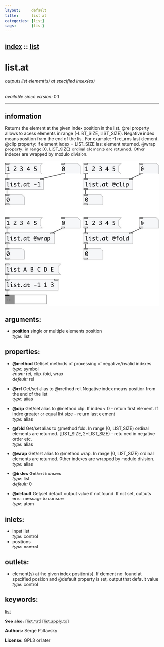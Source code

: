 ```yaml
---
layout:     default
title:      list.at
categories: [list]
tags:       [list]
---
```

[index](index.html) :: [list](category_list.html)
---

# list.at

###### outputs list element(s) at specified index(es)

*available since version:* 0.1

---


## information
Returns the element at the given index position in the list. @rel property allows to acess elements in range (-LIST_SIZE, LIST_SIZE). Negative index means position from the end of the list. For example: -1 returns last element. @clip property: if element index = LIST_SIZE last element returned. @wrap property: in range [0, LIST_SIZE) ordinal elements are returned. Other indexes are wrapped by modulo division.


[![example](../examples/img/list.at.jpg)](../examples/pd/list.at.pd)



## arguments:

* **position**
single or multiple elements position<br>
_type:_ list<br>





## properties:

* **@method** 
Get/set methods of processing of negative/invalid indexes<br>
_type:_ symbol<br>
_enum:_ rel, clip, fold, wrap<br>
_default:_ rel<br>

* **@rel** 
Get/set alias to @method rel. Negative index means position from the end of the list<br>
_type:_ alias<br>

* **@clip** 
Get/set alias to @method clip. If index &lt; 0 - return first element. If index greater or
equal list size - return last element<br>
_type:_ alias<br>

* **@fold** 
Get/set alias to @method fold. In range [0, LIST_SIZE) ordinal elements are returned.
[LIST_SIZE, 2*LIST_SIZE) - returned in negative order etc.<br>
_type:_ alias<br>

* **@wrap** 
Get/set alias to @method wrap. In range [0, LIST_SIZE) ordinal elements are returned.
Other indexes are wrapped by modulo division.<br>
_type:_ alias<br>

* **@index** 
Get/set indexes<br>
_type:_ list<br>
_default:_ 0<br>

* **@default** 
Get/set default output value if not found. If not set, outputs error message to console<br>
_type:_ atom<br>



## inlets:

* input list<br>
_type:_ control
* positions<br>
_type:_ control



## outlets:

* element(s) at the given index position(s). If element not found at specified position and @default property is set, output that default value<br>
_type:_ control



## keywords:

[list](keywords/list.html)



**See also:**
[\[list.^at\]](list.%5Eat.html)
[\[list.apply_to\]](list.apply_to.html)




**Authors:** Serge Poltavsky




**License:** GPL3 or later





